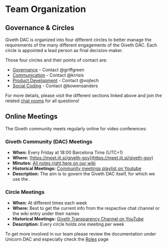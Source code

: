 # Team Organization

## <a name="teamorga_circles">Governance & Circles</a>
Giveth DAC is organized into four different circles to better manage the requirements of the many different engagements of the Giveth DAC. Each circle is appointed a lead person as final decision-maker.

Those four circles and their points of contact are:

  - [Governance](../../Governance) - Contact @griffgreen
  - [Communication](../../Communications) - Contact @krrisis
  - [Product Development](../../DApp) - Contact @vojtech
  - [Social Coding](../../Social-Coding) - Contact @bowensanders

For more details, please visit the different sections linked above and join the related [chat rooms](http://join.giveth.io) for all questions!

## <a name="teamorga_online_meetings">Online Meetings</a>
The Giveth community meets regularly online for video conferences:

### Giveth Community (DAC) Meetings
  - **When:** Every Friday at 18:00 Barcelona Time (UTC+1)
  - **Where:** [https://meet.jit.si/giveth-gov](https://meet.jit.si/giveth-gov)
  - **Minutes:** [All notes right here on our wiki](../dac/dac/meeting-notes/)
  - **Historical Meetings:** [Community meetings playlist on Youtube](https://www.youtube.com/watch?v=030qm_AqWl4&list=PL6oqELoqsEmpe1oycj7bJm_CdHZ-CGBJ6)
  - **Description:** The aim is to govern the Giveth DAC itself, for which we use the .

### Circle Meetings
- **When:** At different times each week
- **Where:** Best to get the current info from the respective chat channel or the wiki entry under their names
- **Historical Meetings:** [Giveth Transparency Channel on YouTube](https://www.youtube.com/channel/UCdqmP4axeI1hNmX20aZsOwg/videos)
- **Description:** Every circle holds one meeting per week

To get more involved in our team please review the documentation under Unicorn DAC and especially check the [Roles](../Governance/Unicorn-DAC/roles) page
